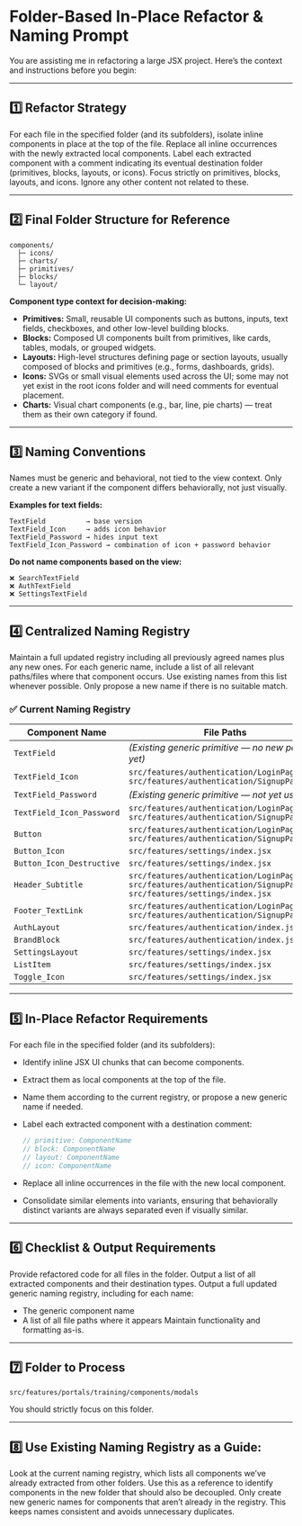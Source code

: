 # Folder-Based In-Place Refactor & Naming Prompt

You are assisting me in refactoring a large JSX project.
Here’s the context and instructions before you begin:

---

## 1️⃣ Refactor Strategy

For each file in the specified folder (and its subfolders), isolate inline components in place at the top of the file.
Replace all inline occurrences with the newly extracted local components.
Label each extracted component with a comment indicating its eventual destination folder (primitives, blocks, layouts, or icons).
Focus strictly on primitives, blocks, layouts, and icons. Ignore any other content not related to these.

---

## 2️⃣ Final Folder Structure for Reference

```
components/
  ├─ icons/
  ├─ charts/
  ├─ primitives/
  ├─ blocks/
  └─ layout/
```

**Component type context for decision-making:**

* **Primitives:** Small, reusable UI components such as buttons, inputs, text fields, checkboxes, and other low-level building blocks.
* **Blocks:** Composed UI components built from primitives, like cards, tables, modals, or grouped widgets.
* **Layouts:** High-level structures defining page or section layouts, usually composed of blocks and primitives (e.g., forms, dashboards, grids).
* **Icons:** SVGs or small visual elements used across the UI; some may not yet exist in the root icons folder and will need comments for eventual placement.
* **Charts:** Visual chart components (e.g., bar, line, pie charts) — treat them as their own category if found.

---

## 3️⃣ Naming Conventions

Names must be generic and behavioral, not tied to the view context.
Only create a new variant if the component differs behaviorally, not just visually.

**Examples for text fields:**

```
TextField          → base version
TextField_Icon     → adds icon behavior
TextField_Password → hides input text
TextField_Icon_Password → combination of icon + password behavior
```

**Do not name components based on the view:**

```
❌ SearchTextField
❌ AuthTextField
❌ SettingsTextField
```

---

## 4️⃣ Centralized Naming Registry

Maintain a full updated registry including all previously agreed names plus any new ones.
For each generic name, include a list of all relevant paths/files where that component occurs.
Use existing names from this list whenever possible.
Only propose a new name if there is no suitable match.

### ✅ **Current Naming Registry**

| **Component Name**        | **File Paths**                                                                                                                   |
| ------------------------- | -------------------------------------------------------------------------------------------------------------------------------- |
| `TextField`               | *(Existing generic primitive — no new paths yet)*                                                                                |
| `TextField_Icon`          | `src/features/authentication/LoginPage.jsx`<br>`src/features/authentication/SignupPage.jsx`                                      |
| `TextField_Password`      | *(Existing generic primitive — not yet used)*                                                                                    |
| `TextField_Icon_Password` | `src/features/authentication/LoginPage.jsx`<br>`src/features/authentication/SignupPage.jsx`                                      |
| `Button`                  | `src/features/authentication/LoginPage.jsx`<br>`src/features/authentication/SignupPage.jsx`                                      |
| `Button_Icon`             | `src/features/settings/index.jsx`                                                                                                |
| `Button_Icon_Destructive` | `src/features/settings/index.jsx`                                                                                                |
| `Header_Subtitle`         | `src/features/authentication/LoginPage.jsx`<br>`src/features/authentication/SignupPage.jsx`<br>`src/features/settings/index.jsx` |
| `Footer_TextLink`         | `src/features/authentication/LoginPage.jsx`<br>`src/features/authentication/SignupPage.jsx`                                      |
| `AuthLayout`              | `src/features/authentication/index.jsx`                                                                                          |
| `BrandBlock`              | `src/features/authentication/index.jsx`                                                                                          |
| `SettingsLayout`          | `src/features/settings/index.jsx`                                                                                                |
| `ListItem`                | `src/features/settings/index.jsx`                                                                                                |
| `Toggle_Icon`             | `src/features/settings/index.jsx`                                                                                                |


---

## 5️⃣ In-Place Refactor Requirements

For each file in the specified folder (and its subfolders):

* Identify inline JSX UI chunks that can become components.
* Extract them as local components at the top of the file.
* Name them according to the current registry, or propose a new generic name if needed.
* Label each extracted component with a destination comment:

  ```jsx
  // primitive: ComponentName
  // block: ComponentName
  // layout: ComponentName
  // icon: ComponentName
  ```
* Replace all inline occurrences in the file with the new local component.
* Consolidate similar elements into variants, ensuring that behaviorally distinct variants are always separated even if visually similar.

---

## 6️⃣ Checklist & Output Requirements

Provide refactored code for all files in the folder.
Output a list of all extracted components and their destination types.
Output a full updated generic naming registry, including for each name:

* The generic component name
* A list of all file paths where it appears
  Maintain functionality and formatting as-is.

---

## 7️⃣ Folder to Process

```
src/features/portals/training/components/modals
```

You should strictly focus on this folder.

---

## 8️⃣ Use Existing Naming Registry as a Guide:
Look at the current naming registry, which lists all components we’ve already extracted from other folders. Use this as a reference to identify components in the new folder that should also be decoupled. Only create new generic names for components that aren’t already in the registry. This keeps names consistent and avoids unnecessary duplicates.